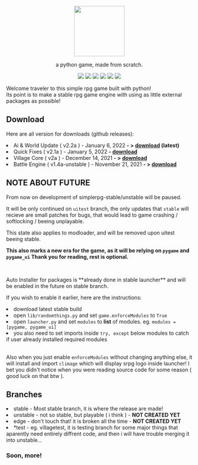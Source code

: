 <p align="center"> <image src="srpg.svg" height=136/> <p/>
<p align="center"> a python game, made from scratch. </p>
<p align="center">
  <image src="https://img.shields.io/github/last-commit/reversee-dev/simplerpg/stable?style=flat-plastic"/>
  <image src="https://img.shields.io/github/repo-size/reversee-dev/simplerpg?style=flat-plastic"/>
  <image src="https://img.shields.io/github/stars/reversee-dev/simplerpg?style=social"/>
  <image src="https://img.shields.io/badge/python-3.10-blueviolet?style=flat-plastic"/>
  <image src="https://img.shields.io/badge/version-2.2a-ff69b4?style=flat-plastic"/>
  <image src="https://img.shields.io/badge/stable-ff6ba2?style=flat-plastic"/>
</p>

<p>Welcome traveler to this simple rpg game built with python!<br/>Its point is to make a stable rpg game engine with using as little external packages as possible! <br /> </p> 
<h2>Download</h2>
<p>Here are all version for downloads (github releases):<br /></p>
<li>Ai & World Update ( v2.2a ) - January 6, 2022 <strong>- > <a href="https://github.com/reversee-dev/simplerpg/releases/tag/2.2a-stable">download</a> (latest) </strong></li>
<li>Quick Fixes ( v2.1a ) - January 5, 2022 <strong>-  <a href="https://github.com/reversee-dev/simplerpg/releases/tag/2.1a-stable">download</a></strong></li>
<li>Village Core ( v2a ) - December 14, 2021 <strong>- &gt; <a href="https://github.com/reversee-dev/simplerpg/releases/tag/2a-stable">download</a></strong></li>
<li>Battle Engine ( v1.4a-unstable ) - November 21, 2021 <strong>- &gt; <a href="https://github.com/reversee-dev/simplerpg/releases/tag/1.4a-unstable">download</a></strong>

    
<h2>NOTE ABOUT FUTURE</h2>
<p>From now on development of simplerpg-stable/unstable will be paused.</p>
<p> It will be only continued on <code>uitest</code> branch, the only updates that <code>stable</code> will recieve are small patches for bugs, that would lead to game crashing / softlocking / beeing unplayable.</br></p>
<p>This state also applies to modloader, and will be removed upon uitest beeing stable.</p>
<p><strong>This also marks a new era for the game, as it will be relying on <code>pygame</code> and <code>pygame_ui</code> Thank you for reading, rest is optional.</strong></br></p></br>

<p>Auto Installer for packages is **already done in stable launcher** and will be enabled in the future on stable branch.  </br></p>
<p>If you wish to enable it earlier, here are the instructions:</br></p>
<li>download latest stable build </li>
<li>open <code>lib/randomthings.py</code> and set <code>game.enforceModules</code> to <code>True</code></li>
<li>open <code>launcher.py</code> and set <code>modules</code> to <strong>list</strong> of modules. eg. <code>modules = [pygame, pygame_ui]</code></li>
<li>you also need to set imports inside <code>try, except</code> below modules to catch if user already installed required modules</li></br>

<p>Also when you just enable <code>enforceModules</code> without changing anything else, it will install and import <code>climage</code> which will display srpg logo inside launcher! I bet you didn't notice when you were reading source code for some reason ( good luck on that btw ).</p>


<h2>Branches</h2>
<li>stable - Most stable branch, it is where the release are made!</li>
<li>unstable - not so stable, but playable ( i think ) - <strong>NOT CREATED YET</strong></li>
<li>edge - don&#39;t touch that! it is broken all the time - <strong>NOT CREATED YET</strong> </li>
<li>*test - eg. villagetest, it is testing branch for some major things that aparently need entirely diffrent code, and then i will have trouble merging it into unstable... </li>

<h3 id="soon-more-">Soon, more!</h3>
